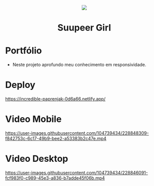  <p align="center">
  <img src="https://user-images.githubusercontent.com/104739434/228394762-4d8edfea-7300-4348-ac59-1386ac6f66f8.png"/>
</p>
<h1 align="center"> Suupeer Girl </h1>

# Portfólio
- Neste projeto aprofundo meu conhecimento em responsividade.


# Deploy
https://incredible-paprenjak-0d6a66.netlify.app/


# Video Mobile

https://user-images.githubusercontent.com/104739434/228848309-f842753c-6c17-49b9-bee2-a53383b2c47e.mp4


# Video Desktop
https://user-images.githubusercontent.com/104739434/228846091-fcf983f0-c989-45e3-a836-b7adde45f06b.mp4






